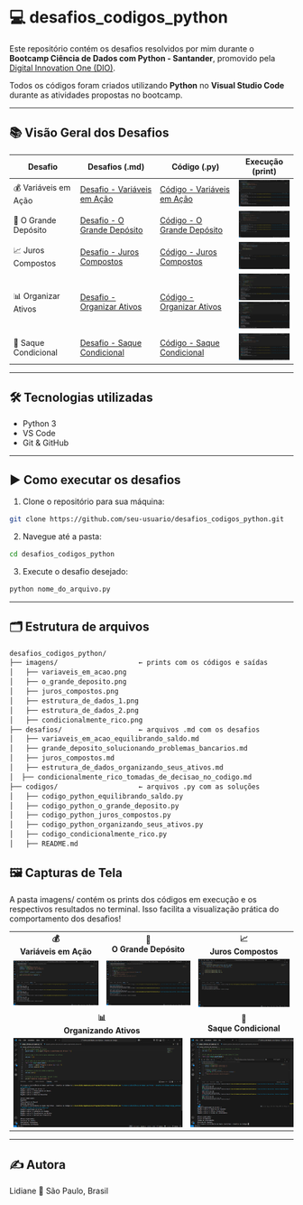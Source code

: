 # 💻 desafios_codigos_python

Este repositório contém os desafios resolvidos por mim durante o **Bootcamp Ciência de Dados com Python - Santander**, promovido pela [Digital Innovation One (DIO)](https://www.dio.me/).  

Todos os códigos foram criados utilizando **Python** no **Visual Studio Code** durante as atividades propostas no bootcamp.

---

## 📚 Visão Geral dos Desafios

| Desafio | Desafios (.md) | Código (.py) | Execução (print) |
|--------|------------------|--------------|------------------|
| 💰 Variáveis em Ação | [Desafio - Variáveis em Ação](./variaveis_em_acao_equilibrando_saldo.md) | [Código - Variáveis em Ação](./codigo_python_equilibrando_saldo.py) | <a href="./imagens/variaveis_em_acao.png" target="_blank"><img src="./imagens/variaveis_em_acao.png" width="120"/></a> |
| 🏦 O Grande Depósito | [Desafio - O Grande Depósito](./grande_deposito_solucionando_problemas_bancarios.md) | [Código - O Grande Depósito](./codigo_python_o_grande_deposito.py) | <a href="./imagens/o_grande_deposito.png" target="_blank"><img src="./imagens/o_grande_deposito.png" width="120"/></a> |
| 📈 Juros Compostos | [Desafio - Juros Compostos](./juros_compostos.md) | [Código - Juros Compostos](./codigo_python_juros_compostos.py) | <a href="./imagens/juros_compostos.png" target="_blank"><img src="./imagens/juros_compostos.png" width="120"/></a> |
| 📊 Organizar Ativos | [Desafio - Organizar Ativos](./estrutura_de_dados_organizando_seus_ativos.md) | [Código - Organizar Ativos](./codigo_python_organizando_seus_ativos.py) | <a href="./imagens/estrutura_de_dados_1.png" target="_blank"><img src="./imagens/estrutura_de_dados_1.png" width="120"/></a><br><a href="./imagens/estrutura_de_dados_2.png" target="_blank"><img src="./imagens/estrutura_de_dados_2.png" width="120"/></a> |
| 💸 Saque Condicional | [Desafio - Saque Condicional](./condicionalmente_rico_tomadas_de_decisao_no_codigo.md) | [Código - Saque Condicional](./codigo_condicionalmente_rico.py) | <a href="./imagens/condicionalmente_rico.png" target="_blank"><img src="./imagens/condicionalmente_rico.png" width="120"/></a> |

---

## 🛠️ Tecnologias utilizadas

- Python 3  
- VS Code  
- Git & GitHub  

---

## ▶️ Como executar os desafios

1. Clone o repositório para sua máquina:

```bash
git clone https://github.com/seu-usuario/desafios_codigos_python.git
```

2. Navegue até a pasta:

```bash
cd desafios_codigos_python
```

3. Execute o desafio desejado:

```bash
python nome_do_arquivo.py
```

---

## 🗂️ Estrutura de arquivos

```bash
desafios_codigos_python/
├── imagens/                    ← prints com os códigos e saídas
│   ├── variaveis_em_acao.png
│   ├── o_grande_deposito.png
│   ├── juros_compostos.png
│   ├── estrutura_de_dados_1.png
│   ├── estrutura_de_dados_2.png
│   ├── condicionalmente_rico.png
├── desafios/                   ← arquivos .md com os desafios
│   ├── variaveis_em_acao_equilibrando_saldo.md
│   ├── grande_deposito_solucionando_problemas_bancarios.md
│   ├── juros_compostos.md
│   ├── estrutura_de_dados_organizando_seus_ativos.md
│  ├── condicionalmente_rico_tomadas_de_decisao_no_codigo.md
├── codigos/                    ← arquivos .py com as soluções
│   ├── codigo_python_equilibrando_saldo.py
│   ├── codigo_python_o_grande_deposito.py
│   ├── codigo_python_juros_compostos.py
│   ├── codigo_python_organizando_seus_ativos.py
│   ├── codigo_condicionalmente_rico.py
│   ├── README.md

```

## 🖼️ Capturas de Tela

A pasta imagens/ contém os prints dos códigos em execução e os respectivos resultados no terminal. Isso facilita a visualização prática do comportamento dos desafios!

<table>
  <tr>
    <td align="center"><strong>💰<br>Variáveis em Ação</strong></td>
    <td align="center"><strong>🏦<br>O Grande Depósito</strong></td>
    <td align="center"><strong>📈<br>Juros Compostos</strong></td>
  </tr>
  <tr>
    <td>
      <a href="./imagens/variaveis_em_acao.png" target="_blank">
        <img src="./imagens/variaveis_em_acao.png" width="300"/>
      </a>
    </td>
    <td>
      <a href="./imagens/o_grande_deposito.png" target="_blank">
        <img src="./imagens/o_grande_deposito.png" width="300"/>
      </a>
    </td>
    <td>
      <a href="./imagens/juros_compostos.png" target="_blank">
        <img src="./imagens/juros_compostos.png" width="300"/>
      </a>
    </td>
  </tr>
  <tr>
    <td align="center" colspan="2"><strong>📊<br>Organizando Ativos</strong></td>
    <td align="center"><strong>💸<br>Saque Condicional</strong></td>
  </tr>
  <tr>
    <td colspan="2">
      <div style="white-space: nowrap;">
        <a href="./imagens/estrutura_de_dados_1.png" target="_blank" style="display: inline-block; margin-right: 10px;">
          <img src="./imagens/estrutura_de_dados_1.png" width="300"/>
        </a>
        <a href="./imagens/estrutura_de_dados_2.png" target="_blank" style="display: inline-block;">
          <img src="./imagens/estrutura_de_dados_2.png" width="300"/>
        </a>
      </div>
    </td>
    <td>
      <a href="./imagens/condicionalmente_rico.png" target="_blank">
        <img src="./imagens/condicionalmente_rico.png" width="300"/>
      </a>
    </td>
  </tr>
</table>


---

## ✍️ Autora

Lidiane 📍 São Paulo, Brasil 

